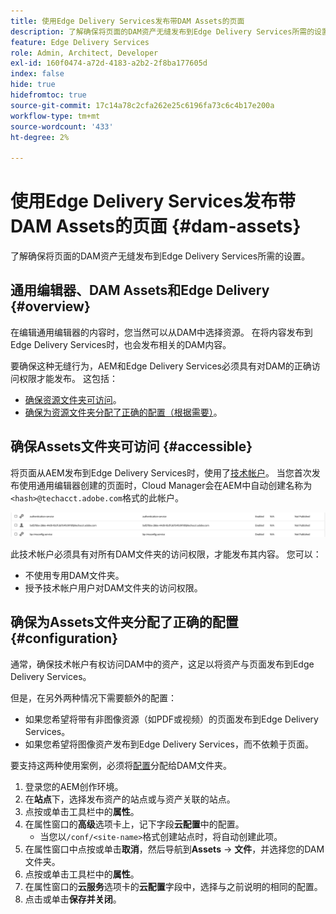 ```yaml
---
title: 使用Edge Delivery Services发布带DAM Assets的页面
description: 了解确保将页面的DAM资产无缝发布到Edge Delivery Services所需的设置。
feature: Edge Delivery Services
role: Admin, Architect, Developer
exl-id: 160f0474-a72d-4183-a2b2-2f8ba177605d
index: false
hide: true
hidefromtoc: true
source-git-commit: 17c14a78c2cfa262e25c6196fa73c6c4b17e200a
workflow-type: tm+mt
source-wordcount: '433'
ht-degree: 2%

---
```


# 使用Edge Delivery Services发布带DAM Assets的页面 {#dam-assets}

了解确保将页面的DAM资产无缝发布到Edge Delivery Services所需的设置。

## 通用编辑器、DAM Assets和Edge Delivery {#overview}

在编辑通用编辑器的内容时，您当然可以从DAM中选择资源。 在将内容发布到Edge Delivery Services时，也会发布相关的DAM内容。

要确保这种无缝行为，AEM和Edge Delivery Services必须具有对DAM的正确访问权限才能发布。 这包括：

* [确保资源文件夹可访问](#accessible)。
* [确保为资源文件夹分配了正确的配置（根据需要）](#configuration)。

## 确保Assets文件夹可访问 {#accessible}

将页面从AEM发布到Edge Delivery Services时，使用了[技术帐户](/help/implementing/developing/introduction/generating-access-tokens-for-server-side-apis.md)。 当您首次发布使用通用编辑器创建的页面时，Cloud Manager会在AEM中自动创建名称为`<hash>@techacct.adobe.com`格式的此帐户。

![技术帐户](/help/edge/wysiwyg-authoring/assets/dam-assets/technical-account.png)

此技术帐户必须具有对所有DAM文件夹的访问权限，才能发布其内容。 您可以：

* 不使用专用DAM文件夹。
* 授予技术帐户用户对DAM文件夹的访问权限。

## 确保为Assets文件夹分配了正确的配置 {#configuration}

通常，确保技术帐户有权访问DAM中的资产，这足以将资产与页面发布到Edge Delivery Services。

但是，在另外两种情况下需要额外的配置：

* 如果您希望将带有非图像资源（如PDF或视频）的页面发布到Edge Delivery Services。
* 如果您希望将图像资产发布到Edge Delivery Services，而不依赖于页面。

要支持这两种使用案例，必须将[配置](/help/implementing/developing/introduction/configurations.md)分配给DAM文件夹。

1. 登录您的AEM创作环境。
1. 在&#x200B;**站点**&#x200B;下，选择发布资产的站点或与资产关联的站点。
1. 点按或单击工具栏中的&#x200B;**属性**。
1. 在属性窗口的&#x200B;**高级**&#x200B;选项卡上，记下字段&#x200B;**云配置**&#x200B;中的配置。
   * 当您以`/conf/<site-name>`格式创建站点时，将自动创建此项。
1. 在属性窗口中点按或单击&#x200B;**取消**，然后导航到&#x200B;**Assets** -> **文件**，并选择您的DAM文件夹。
1. 点按或单击工具栏中的&#x200B;**属性**。
1. 在属性窗口的&#x200B;**云服务**&#x200B;选项卡的&#x200B;**云配置**&#x200B;字段中，选择与之前说明的相同的配置。
1. 点击或单击&#x200B;**保存并关闭**。

